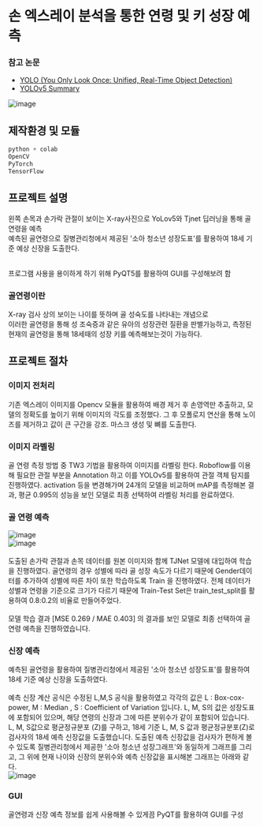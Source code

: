 # 손 엑스레이 분석을 통한 연령 및 키 성장 예측

### 참고 논문
* [YOLO (You Only Look Once: Unified, Real-Time Object Detection)](https://github.com/semi0612/CNN_paper/blob/master/Reading/YOLO.md)
* [YOLOv5 Summary](https://github.com/semi0612/study/blob/main/project/3%EC%B0%A8/YOLOv5%20summary.md)

![image](https://user-images.githubusercontent.com/51469989/220557718-df7d92e2-1b27-40ee-b794-9dbe6c07e3e4.png)

## 제작환경 및 모듈
```python
python + colab
OpenCV
PyTorch
TensorFlow
```

## 프로젝트 설명
왼쪽 손목과 손가락 관절이 보이는 X-ray사진으로 YoLov5와 Tjnet 딥러닝을 통해 골연령을 예측<br>
예측된 골연령으로 질병관리청에서 제공된 '소아 청소년 성장도표'를 활용하여 18세 기준 예상 신장을 도출한다.<br><br>

프로그램 사용을 용이하게 하기 위해 PyQT5를 활용하여 GUI를 구성해보려 함

### 골연령이란
X-ray 검사 상의 보이는 나이를 뜻하며 골 성숙도를 나타내는 개념으로<br>
이러한 골연령을 통해 성 조숙증과 같은 유아의 성장관련 질환을 판별가능하고, 측정된 현재의 골연령을 통해 18세때의 성장 키를 예측해보는것이 가능하다.<br>


## 프로젝트 절차
### 이미지 전처리
기존 엑스레이 이미지를 Opencv 모듈을 활용하여 배경 제거 후 손영역만 추출하고, 모델의 정확도를 높이기 위해 이미지의 각도를 조정했다. 그 후 모폴로지 연산을 통해 노이즈를 제거하고 값이 큰 구간을 강조. 마스크 생성 및 뼈를 도출한다.

### 이미지 라벨링
골 연령 측정 방법 중 TW3 기법을 활용하여 이미지를 라벨링 한다. Roboflow를 이용해 필요한 관절 부분을 Annotation 하고 이를 YOLOv5를 활용하여 관절 객체 탐지를 진행하였다. activation 등을 변경해가며 24개의 모델을 비교하며 mAP를 측정해본 결과, 평균 0.995의 성능을 보인 모델로 최종 선택하여 라벨링 처리를 완료하였다.

### 골 연령 예측
![image](https://user-images.githubusercontent.com/51469989/220562764-ee4e1aa9-0e77-41e8-953a-70e50fa9fc8d.png)<br>
![image](https://user-images.githubusercontent.com/51469989/220562823-37c1bbda-8b9f-420b-9983-302f8f680f9f.png)<br>
<br>
도출된 손가락 관절과 손목 데이터를 원본 이미지와 함께 TJNet 모델에 대입하여 학습을 진행하였다. 골연령의 경우 성별에 따라 골 성장 속도가 다르기 때문에 Gender데이터를 추가하여 성별에 따른 차이 또한 학습하도록 Train 을 진행하였다. 전체 데이터가 성별과 연령을 기준으로 크기가 다르기 때문에 Train-Test Set은 train_test_split를 활용하여 0.8:0.2의 비율로 만들어주었다.
<br><br>
모델 학습 결과 [MSE 0.269 / MAE 0.403] 의 결과를 보인 모델로 최종 선택하여 골 연령 예측을 진행하였습니다.

### 신장 예측
예측된 골연령을 활용하여 질병관리청에서 제공된 '소아 청소년 성장도표'를 활용하여 18세 기준 예상 신장을 도출하였다. <br><br>
예측 신장 계산 공식은 수정된 L,M,S 공식을 활용하였고 각각의 값은 L : Box-cox-power, M : Median , S : Coefficient of Variation 입니다. L, M, S의 값은 성장도표에 포함되어 있으며, 해당 연령의 신장과 그에 따른 분위수가 같이 포함되어 있습니다. L, M, S값으로 평균정규분포 (Z)를 구하고, 18세 기준 L, M, S 값과 평균정규분포(Z)로 검사자의 18세 예측 신장값을 도출했습니다. 도출된 예측 신장값을 검사자가 편하게 볼 수 있도록 질병관리청에서 제공한 '소아 청소년 성장그래프'와 동일하게 그래프를 그리고, 그 위에 현재 나이와 신장의 분위수와 예측 신장값을 표시해본 그래프는 아래와 같다.<br>
![image](https://user-images.githubusercontent.com/51469989/220564580-3fe40f7d-b8dc-4915-b2bb-8338c31df5a2.png)<br>

### GUI
골연령과 신장 예측 정보를 쉽게 사용해볼 수 있게끔 PyQT를 활용하여 GUI를 구성
